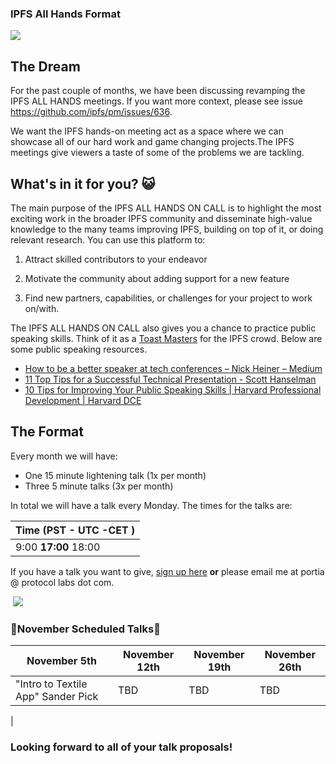### IPFS All Hands Format

![](https://media.giphy.com/media/JFawGLFMCJNDi/giphy.gif)

## The Dream

For the past couple of months, we have been discussing revamping the IPFS ALL HANDS meetings. If you want more context, please see issue https://github.com/ipfs/pm/issues/636.

We want the IPFS hands-on meeting act as a space where we can showcase all of our hard work and game changing projects.The IPFS meetings give viewers a taste of some of the problems we are tackling.


## What's in it for you? 😺

The main purpose of the IPFS ALL HANDS ON CALL is to highlight the most exciting work in the broader IPFS community and disseminate high-value knowledge to the many teams improving IPFS, building on top of it, or doing relevant research. You can use this platform to:

1. Attract skilled contributors to your endeavor

2. Motivate the community about adding support for a new feature

3. Find new partners, capabilities, or challenges for your project to work on/with.


The IPFS ALL HANDS ON CALL also gives you a chance to practice public speaking skills. Think of it as a [Toast Masters](https://www.toastmasters.org/) for the IPFS crowd. Below are some public speaking resources.

* [How to be a better speaker at tech conferences – Nick Heiner – Medium](https://medium.com/@nickheiner/how-to-be-a-better-speaker-at-tech-conferences-c441abc8d28b)
* [11 Top Tips for a Successful Technical Presentation - Scott Hanselman](https://www.hanselman.com/blog/11TopTipsForASuccessfulTechnicalPresentation.aspx)
* [10 Tips for Improving Your Public Speaking Skills \| Harvard Professional Development | Harvard DCE](https://www.extension.harvard.edu/professional-development/blog/10-tips-improving-your-public-speaking-skills)






## The Format

Every month we will have:

* One 15 minute lightening talk (1x per month)
* Three 5 minute talks (3x per month)

In total we will have a talk every Monday. The times for the talks are:

| Time (PST - UTC -CET ) |
---|
9:00 **17:00** 18:00 |


If you have a talk you want to give, [sign up here](https://docs.google.com/spreadsheets/d/1XRB2QsPzCPLPOErKvDZfOKK3CMohI9t_QKNdztYMlK0/edit#gid=350755898) **or** please email me at portia @ protocol labs dot com.

 ![](https://res.cloudinary.com/blockchain-side-hustle/image/upload/v1541176158/ipfs_crew_xzbhxr.png)



 ### 🥁November Scheduled Talks🥁




| November 5th            | November 12th           | November 19th          | November 26th          |
| ------------------------|------------------------|------------------------|-------------------------|
| "Intro to Textile App" Sander Pick | TBD         |     TBD                |    TBD                  |
|


### Looking forward to all of your talk proposals!

